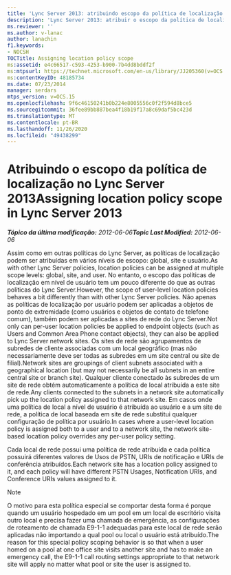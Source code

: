 ```yaml
---
title: 'Lync Server 2013: atribuindo escopo da política de localização'
description: 'Lync Server 2013: atribuir o escopo da política de localização.'
ms.reviewer: ''
ms.author: v-lanac
author: lanachin
f1.keywords:
- NOCSH
TOCTitle: Assigning location policy scope
ms:assetid: e4c66517-c593-4253-b900-7b4dd8bddf2f
ms:mtpsurl: https://technet.microsoft.com/en-us/library/JJ205360(v=OCS.15)
ms:contentKeyID: 48185734
ms.date: 07/23/2014
manager: serdars
mtps_version: v=OCS.15
ms.openlocfilehash: 9f6c46150241b0b224e8005556c0f2f594d8bce5
ms.sourcegitcommit: 36fee89bb887bea4f18b19f17a8c69daf5bc423d
ms.translationtype: MT
ms.contentlocale: pt-BR
ms.lasthandoff: 11/26/2020
ms.locfileid: "49438299"
---
```

# <a name="assigning-location-policy-scope-in-lync-server-2013"></a><span data-ttu-id="db600-103">Atribuindo o escopo da política de localização no Lync Server 2013</span><span class="sxs-lookup"><span data-stu-id="db600-103">Assigning location policy scope in Lync Server 2013</span></span>

<div data-xmlns="http://www.w3.org/1999/xhtml">

<div class="topic" data-xmlns="http://www.w3.org/1999/xhtml" data-msxsl="urn:schemas-microsoft-com:xslt" data-cs="https://msdn.microsoft.com/">

<div data-asp="https://msdn2.microsoft.com/asp">



</div>

<div id="mainSection">

<div id="mainBody"><span data-ttu-id="db600-104">

<span> </span></span><span class="sxs-lookup"><span data-stu-id="db600-104">

<span> </span></span></span>

<span data-ttu-id="db600-105">_**Tópico da última modificação:** 2012-06-06_</span><span class="sxs-lookup"><span data-stu-id="db600-105">_**Topic Last Modified:** 2012-06-06_</span></span>

<span data-ttu-id="db600-106">Assim como em outras políticas do Lync Server, as políticas de localização podem ser atribuídas em vários níveis de escopo: global, site e usuário.</span><span class="sxs-lookup"><span data-stu-id="db600-106">As with other Lync Server policies, location policies can be assigned at multiple scope levels: global, site, and user.</span></span> <span data-ttu-id="db600-107">No entanto, o escopo das políticas de localização em nível de usuário tem um pouco diferente do que as outras políticas do Lync Server.</span><span class="sxs-lookup"><span data-stu-id="db600-107">However, the scope of user-level location policies behaves a bit differently than with other Lync Server policies.</span></span> <span data-ttu-id="db600-108">Não apenas as políticas de localização por usuário podem ser aplicadas a objetos de ponto de extremidade (como usuários e objetos de contato de telefone comum), também podem ser aplicadas a sites de rede do Lync Server.</span><span class="sxs-lookup"><span data-stu-id="db600-108">Not only can per-user location policies be applied to endpoint objects (such as Users and Common Area Phone contact objects), they can also be applied to Lync Server network sites.</span></span> <span data-ttu-id="db600-109">Os sites de rede são agrupamentos de subredes de cliente associadas com um local geográfico (mas não necessariamente deve ser todas as subredes em um site central ou site de filial).</span><span class="sxs-lookup"><span data-stu-id="db600-109">Network sites are groupings of client subnets associated with a geographical location (but may not necessarily be all subnets in an entire central site or branch site).</span></span> <span data-ttu-id="db600-110">Qualquer cliente conectado às subredes de um site de rede obtém automaticamente a política de local atribuída a este site de rede.</span><span class="sxs-lookup"><span data-stu-id="db600-110">Any clients connected to the subnets in a network site automatically pick up the location policy assigned to that network site.</span></span> <span data-ttu-id="db600-111">Em casos onde uma política de local a nível de usuário é atribuída ao usuário e a um site de rede, a política de local baseada em site de rede substitui qualquer configuração de política por usuário.</span><span class="sxs-lookup"><span data-stu-id="db600-111">In cases where a user-level location policy is assigned both to a user and to a network site, the network site-based location policy overrides any per-user policy setting.</span></span>

<span data-ttu-id="db600-112">Cada local de rede possui uma política de rede atribuída e cada política possuirá diferentes valores de Usos de PSTN, URIs de notificação e URIs de conferência atribuídos.</span><span class="sxs-lookup"><span data-stu-id="db600-112">Each network site has a location policy assigned to it, and each policy will have different PSTN Usages, Notification URIs, and Conference URIs values assigned to it.</span></span>

<div>


> [!NOTE]  
> <span data-ttu-id="db600-113">O motivo para esta política especial se comportar desta forma é porque quando um usuário hospedado em um pool em um local de escritório visita outro local e precisa fazer uma chamada de emergência, as configurações de roteamento de chamada E9-1-1 adequadas para este local de rede serão aplicadas não importando a qual pool ou local o usuário está atribuído.</span><span class="sxs-lookup"><span data-stu-id="db600-113">The reason for this special policy scoping behavior is so that when a user homed on a pool at one office site visits another site and has to make an emergency call, the E9-1-1 call routing settings appropriate to that network site will apply no matter what pool or site the user is assigned to.</span></span>



<span data-ttu-id="db600-114"></div>

</div>

<span> </span>

</div>

</div>

</span><span class="sxs-lookup"><span data-stu-id="db600-114"></div>

</div>

<span> </span>

</div>

</div>

</span></span></div>


